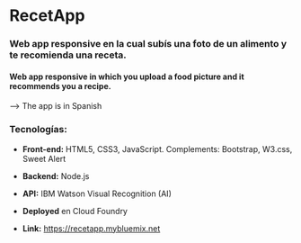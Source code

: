 # RecetApp

### Web app responsive en la cual subís una foto de un alimento y te recomienda una receta. 
#### Web app responsive in which you upload a food picture and it recommends you a recipe. 
--> The app is in Spanish

### Tecnologías: 
- **Front-end:** HTML5, CSS3, JavaScript. Complements: Bootstrap, W3.css, Sweet Alert

- **Backend:** Node.js 

- **API:** IBM Watson Visual Recognition (AI)

- **Deployed** en Cloud Foundry 

- **Link:** https://recetapp.mybluemix.net


